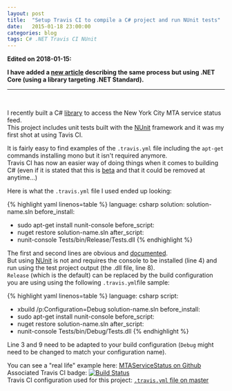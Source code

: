 ```yaml
---
layout: post
title:  "Setup Travis CI to compile a C# project and run NUnit tests"
date:   2015-01-18 23:00:00
categories: blog
tags: C# .NET Travis CI NUnit
---
```


__Edited on 2018-01-15:__  

__I have added a [new article](/blog/2018/01/15/travis-ci-net-core.html) describing the same process but using .NET Core (using a library targeting .NET Standard).__

___
<br />

I recently built a C# [library] to access the New York City MTA service status feed.  
This project includes unit tests built with the [NUnit] framework and it was my first shot at using Tavis CI.  

It is fairly easy to find examples of the `.travis.yml` file including the `apt-get` commands installing mono but it isn't required anymore.  
Travis CI has now an easier way of doing things when it comes to building C# (even if it is stated that this is [beta][doc] and that it could be removed at anytime...)

Here is what the `.travis.yml` file I used ended up looking:

{% highlight yaml linenos=table %}
language: csharp
solution: solution-name.sln
before_install:
  - sudo apt-get install nunit-console
before_script:
  - nuget restore solution-name.sln
after_script:
  - nunit-console Tests/bin/Release/Tests.dll
{% endhighlight %}

The first and second lines are obvious and [documented][doc].  
But using [NUnit] is not and requires the console to be installed (line 4) and run using the test project output (the .dll file, line 8).  
`Release` (which is the default) can be replaced by the build configuration you are using using the following `.travis.yml`file sample:

{% highlight yaml linenos=table %}
language: csharp
script:
  - xbuild /p:Configuration=Debug solution-name.sln
before_install:
  - sudo apt-get install nunit-console
before_script:
  - nuget restore solution-name.sln
after_script:
  - nunit-console Tests/bin/Debug/Tests.dll
{% endhighlight %}

Line 3 and 9 need to be adapted to your build configuration (`Debug` might need to be changed to match your configuration name).  

You can see a "real life" example here: [MTAServiceStatus on Github](https://github.com/cheesemacfly/MTAServiceStatus/tree/v0.3.0)  
Associated Travis CI badge: [![Build Status](https://api.travis-ci.org/cheesemacfly/MTAServiceStatus.svg?tag=v0.3.0)](https://travis-ci.org/cheesemacfly/MTAServiceStatus)  
Travis CI configuration used for this project: [`.travis.yml` file on master](https://github.com/cheesemacfly/MTAServiceStatus/blob/v0.3.0/.travis.yml)

[NUnit]:        http://www.nunit.org/
[library]:      https://github.com/cheesemacfly/MTAServiceStatus/tree/v0.3.0
[doc]:          http://docs.travis-ci.com/user/languages/csharp/
